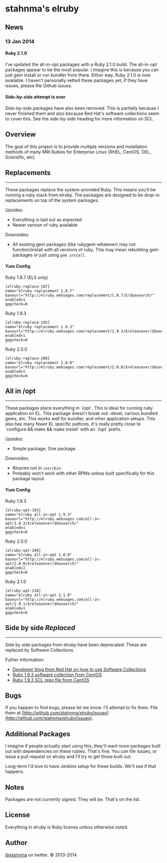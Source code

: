 # stahnma's elruby

## News

### 13 Jan 2014

#### Ruby 2.1.0
I've updated the all-in-opt packages with a Ruby 2.1.0 build. The all-in-opt
packages appear to be the most popular. I imagine this is because you can just
gem install or run bundler from there. Either way, Ruby 2.1.0 is now available.
I haven't personally vetted these packages yet, if they have issues, please
file Github issues.

#### Side-by-side attempt is over
Side-by-side packages have also been removed. This is partially
because I never finished them and also because Red Hat's software collections
seem to cover this. See the side-by-side heading for more information on SCL.

## Overview

The goal of this project is to provide multiple versions and installation
methods of many MRI Rubies for Enterprise Linux (RHEL, CentOS, OEL, Scientific,
etc)

## Replacements
<hr>
These packages replace the system-provided Ruby. This means you'll be running a
ruby stack from elruby. The packages are designed to be drop-in replacements on
top of the system packages.

Upsides:

  * Everything is laid out as expected
  * Newer version of ruby available

Downsides:

  * All existing gem packages (like rubygem-whatever) may not function/install
with all versions of ruby. This may mean rebuilding gem packages or just using
`gem install`.

#### Yum Config

Ruby 1.8.7 (EL5 only)

    [elruby-replace-187]
    name="elruby replacement 1.8.7"
    baseurl="http://elruby.websages.com/replacement/1.8.7/5/$basearch/"
    enabled=1
    gpgcheck=0


Ruby 1.9.3

    [elruby-replace-193]
    name="elruby replacement 1.9.3"
    baseurl="http://elruby.websages.com/replacement/1.9.3/$releasever/$basearch/"
    enabled=1
    gpgcheck=0


Ruby 2.0.0

    [elruby-replace-200]
    name="elruby replacement 2.0.0"
    baseurl="http://elruby.websages.com/replacement/2.0.0/$releasever/$basearch/"
    enabled=1
    gpgcheck=0


## All in /opt
<hr>
These packages place everything in `/opt`. This is ideal for running ruby
application on EL. This package doesn't break out -devel, various bundled gems,
etc. This works well for bundler, and other application setups. This also has
many fewer EL specific pathces. It's really pretty close to `configure  && make
&& make install` with an `/opt` prefix.

Upsides:

  * Simple package. One package.

Downsides:

  * Binaries not in `/usr/bin`.
  * Probably won't work with other RPMs unless built specifically for this package layout.


#### Yum Config
Ruby 1.9.3

    [elruby-opt-193]
    name="elruby all-in-opt 1.9.3"
    baseurl="http://elruby.websages.com/all-in-opt/1.9.3/$releasever/$basearch/"
    enabled=1
    gpgcheck=0

 Ruby 2.0.0

    [elruby-opt-200]
    name="elruby all-in-opt 2.0.0"
    baseurl="http://elruby.websages.com/all-in-opt/2.0.0/$releasever/$basearch/"
    enabled=1
    gpgcheck=0
    
 Ruby 2.1.0
 
    [elruby-opt-210]
    name="elruby all-in-opt 2.1.0"
    baseurl="http://elruby.websages.com/all-in-opt/2.0.1/$releasever/$basearch/"
    enabled=1
    gpgcheck=0


## Side by side _Replaced_
<hr>
Side by side packages from elruby have been deprecated. These are replaced by Software Collections.

Futher information:
  
   * [Developer blog from Red Hat on how to use Software Collections](http://developerblog.redhat.com/2013/01/31/ruby-on-rails-3-2-on-red-hat-enterprise-linux-6-with-software-collections/#more-81)
  * [Ruby 1.9.3 software collection from CentOS](http://dev.centos.org/centos/6/SCL/x86_64/ruby193/)
  * [Ruby 1.9.3 SCL repo file from CentOS](http://dev.centos.org/centos/6/SCL/scl.repo)
 


## Bugs
If you happen to find bugs, please let me know. I'll attempt to fix them. File
them at
[http://github.com/stahnma/elruby/issues](http://github.com/stahnma/elruby/issues).


## Additional Packages
I imagine if people actually start using this, they'll want more packages built
out with dependencies on these rubies. That's fine. You can file issues, or
issue a pull request on elruby and I'll try to get those built out.

Long-term I'd love to have Jenkins setup for these builds. We'll see if that happens.



## Notes
Packages are not currently signed. They will be. That's on the list.



## License
Everything in elruby is Ruby license unless otherwise noted.


## Author
[@stahnma](http://twitter.com/stahnma) on twitter. © 2013-2014
